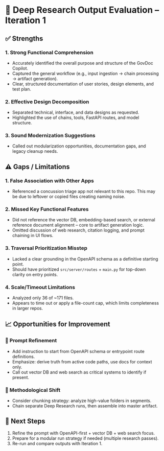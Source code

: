 # 🧪 Deep Research Output Evaluation – Iteration 1

## ✅ Strengths

### 1. **Strong Functional Comprehension**
- Accurately identified the overall purpose and structure of the GovDoc Copilot.
- Captured the general workflow (e.g., input ingestion → chain processing → artifact generation).
- Clear, structured documentation of user stories, design elements, and test plan.

### 2. **Effective Design Decomposition**
- Separated technical, interface, and data designs as requested.
- Highlighted the use of chains, tools, FastAPI routes, and model structure.

### 3. **Sound Modernization Suggestions**
- Called out modularization opportunities, documentation gaps, and legacy cleanup needs.

## ⚠️ Gaps / Limitations

### 1. **False Association with Other Apps**
- Referenced a concussion triage app not relevant to this repo. This may be due to leftover or copied files creating naming noise.

### 2. **Missed Key Functional Features**
- Did not reference the vector DB, embedding-based search, or external reference document alignment – core to artifact generation logic.
- Omitted discussion of web research, citation logging, and prompt chaining in UI flows.

### 3. **Traversal Prioritization Misstep**
- Lacked a clear grounding in the OpenAPI schema as a definitive starting point.
- Should have prioritized `src/server/routes` + `main.py` for top-down clarity on entry points.

### 4. **Scale/Timeout Limitations**
- Analyzed only 36 of ~171 files.
- Appears to time out or apply a file-count cap, which limits completeness in larger repos.

## 📈 Opportunities for Improvement

### 📌 Prompt Refinement
- Add instruction to start from OpenAPI schema or entrypoint route definitions.
- Emphasize: derive truth from active code paths, use docs for context only.
- Call out vector DB and web search as critical systems to identify if present.

### 📌 Methodological Shift
- Consider chunking strategy: analyze high-value folders in segments.
- Chain separate Deep Research runs, then assemble into master artifact.

## 🔄 Next Steps
1. Refine the prompt with OpenAPI-first + vector DB + web search focus.
2. Prepare for a modular run strategy if needed (multiple research passes).
3. Re-run and compare outputs with Iteration 1.
